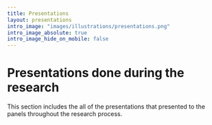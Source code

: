 ```yaml
---
title: Presentations
layout: presentations
intro_image: "images/illustrations/presentations.png"
intro_image_absolute: true
intro_image_hide_on_mobile: false
---
```


# Presentations done during the research

This section includes the all of the presentations that presented to the 
panels throughout the research process. 
